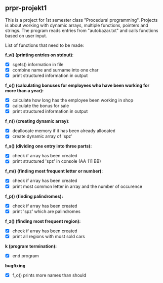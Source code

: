 ## prpr-projekt1

This is a project for 1st semester class "Procedural programming". Projects is about working with dynamic arrays, multiple functions, pointers and strings. The program reads entries from "autobazar.txt" and calls functions based on user input.

List of functions that need to be made:

**f_v() (printing entries on stdout):**
 - [x] sgets() information in file
 - [x] combine name and surname into one char
 - [x] print structured information in output
 
**f_o() (calculating bonuses for employees who have been working for more than a year):**
 - [x] calculate how long has the employee been working in shop
 - [x] calculate the bonus for sale
 - [x] print structured information in output
 
**f_n() (creating dynamic array):**
 - [x] deallocate memory if it has been already allocated
 - [x] create dynamic array of 'spz'
 
**f_s() (dividing one entry into three parts):**
 - [x] check if array has been created
 - [x] print structured 'spz' in console (AA 111 BB)
  
**f_m() (finding most frequent letter or number):**
 - [x] check if array has been created
 - [x] print most common letter in array and the number of occurence

**f_p() (finding palindromes):**
 - [x] check if array has been created
 - [x] print 'spz' which are palindromes
  
**f_z() (finding most frequent region):**
 - [x] check if array has been created
 - [x] print all regions with most sold cars
 
**k (program termination):**
 - [x] end program

**bugfixing**
 - [x] f_o() prints more names than should

